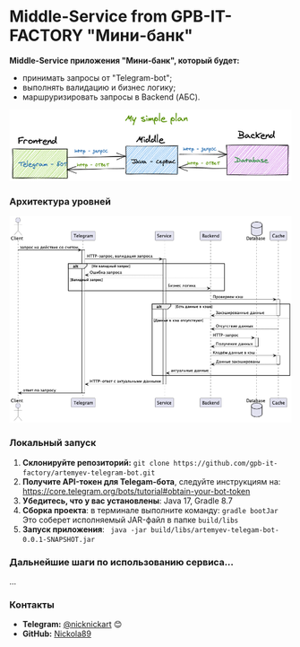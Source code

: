 # Middle-Service from GPB-IT-FACTORY "Мини-банк"

__Middle-Service приложения "Мини-банк", который будет:__

- принимать запросы от "Telegram-bot";
- выполнять валидацию и бизнес логику;
- маршруризировать запросы в Backend (АБС).

![Схема1](src/main/resources/static/img/image1.png)

### Архитектура уровней

![Схема2](src/main/resources/static/img/image2.png)

### Локальный запуск

1. __Склонируйте репозиторий:__
   ```git clone https://github.com/gpb-it-factory/artemyev-telegram-bot.git ```
2. __Получите API-токен для Telegam-бота__, следуйте инструкциям
   на: <https://core.telegram.org/bots/tutorial#obtain-your-bot-token>
3. __Убедитесь, что у вас установлены__: Java 17, Gradle 8.7
4. __Сборка проекта__: в терминале выполните команду:  ``` gradle bootJar ``` Это соберет исполняемый JAR-файл в
   папке `build/libs`
5. __Запуск приложения__: ``` java -jar build/libs/artemyev-telegam-bot-0.0.1-SNAPSHOT.jar```

### Дальнейшие шаги по использованию сервиса...

...

### Контакты

- **Telegram:** [@nicknickart](https://t.me/nicknickart)   :blush:
- **GitHub:** [Nickola89](https://github.com/gpb-it-factory/artemyev-middle-service) 

